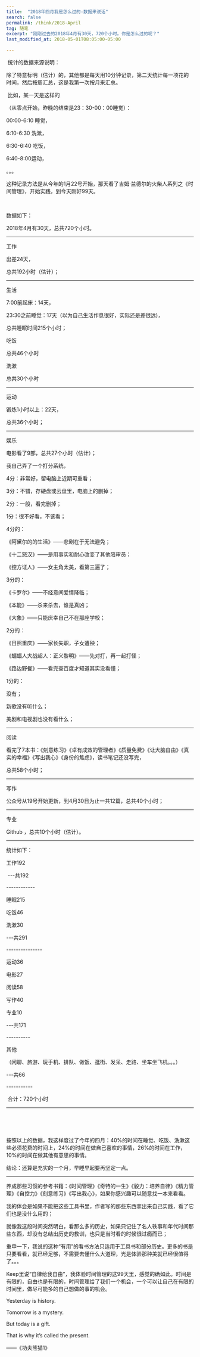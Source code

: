 ```yaml
---
title:  "2018年四月我是怎么过的-数据来说话"
search: false
permalink: /think/2018-April
tag: 随笔
excerpt: "刚刚过去的2018年4月有30天，720个小时。你是怎么过的呢？"
last_modified_at: 2018-05-01T08:05:00-05:00

---
```


​       统计的数据来源说明：

​    除了特意标明（估计）的，其他都是每天用10分钟记录，第二天统计每一项花的时间，然后按周汇总，这是我第一次按月来汇总。

​    比如，某一天是这样的

   （从零点开始，昨晚的结束是23：30-00：00睡觉）：

00:00-6:10 睡觉，

6:10-6:30 洗漱，

6:30-6:40 吃饭，

6:40-8:00运动，

  。。。

​        这种记录方法是从今年的1月22号开始，那天看了吉姆·兰德尔的火柴人系列之《时间管理》，开始实践，到今天刚好99天。

 

​    

数据如下：

2018年4月有30天，总共720个小时。

------

工作

出差24天，

总共192小时（估计）；

------

生活

 

7:00前起床：14天，

23:30之前睡觉：17天（以为自己生活作息很好，实际还是差很远)，

总共睡眠时间215个小时；

 

吃饭

总共46个小时

 

洗漱 

总共30个小时

 

------

运动

锻炼1小时以上：22天，

总共36个小时；

------

娱乐

 

电影看了9部，总共27个小时（估计）；

我自己弄了一个打分系统，

4分：非常好，留电脑上近期可重看；

3分：不错，存硬盘或云盘里，电脑上的删掉；

2分：一般，看完删掉；

1分：很不好看，不该看；

 

4分的：

《阿黛尔的的生活》——悲剧在于无法避免；

《十二怒汉》——是用事实和耐心改变了其他陪审员；

《控方证人》——女主角太美，看第三遍了；

3分的：

《卡罗尔》——不经意间爱情降临；

《本能》——杀来杀去，谁是真凶；

《大象》——只能庆幸自己不在那座学校；

2分的：

《日照重庆》——家长失职，子女遭殃；

《蝙蝠人大战超人：正义黎明》——先对打，再一起打怪；

《路边野餐》——看完查百度才知道其实没看懂；

1分的：

没有；

 

新歌没有听什么；

 

美剧和电视剧也没有看什么；

 

------

阅读

 

看完了7本书：《刻意练习》《卓有成效的管理者》《质量免费》《让大脑自由》《真实的幸福》《写出我心》《身份的焦虑》，读书笔记还没写完，

总共58个小时；

------

写作

公众号从19号开始更新，到4月30日为止一共12篇，总共40个小时； 

------

专业

Github ，总共10个小时（估计）。



------

统计如下： 

工作192

​      ---共192

\------------

睡眠215

吃饭46

洗漱30

 

   ---共291

\---------------

运动36

电影27

阅读58

写作40

专业10

 

   ---共171 

\----------

其他

（闲聊、旅游、玩手机、排队、做饭、逛街、发呆、走路、坐车坐飞机。。。）

   ---共66

\-----------

​         合计：720个小时

------

​        

​     

按照以上的数据，我这样度过了今年的四月：40%的时间在睡觉、吃饭、洗漱这些必须花费的时间上，24%的时间在做自己喜欢的事情，26%的时间在工作，10%的时间在做其他有意思的事情。

结论：还算是充实的一个月，早睡早起要再坚定一点。

------

养成那些习惯的参考书籍：《时间管理》《奇特的一生》《毅力：培养自律》《精力管理》《自控力》《刻意练习》《写出我心》，如果你感兴趣可以随意找一本来看看。

 

 我的体会是如果不能把这些工具书里，作者写的那些东西拿出来自己实践，看了它们也是没什么用的；

 

  就像我这段时间突然明白，看那么多的历史，如果只记住了名人轶事和年代时间那些东西，却没有总结出历史的教训，也只是当时看的时候很过瘾而已；

 

   重申一下，我说的这种“有用”的看书方法只适用于工具书和部分历史。更多的书是只要看看，就已经足够，不需要去懂什么大道理，光是体验那种美就已经很值得了。。。

 

 

 

Keep里说“自律给我自由”，我体验时间管理的这99天里，感觉的确如此。时间是有限的，自由也是有限的，时间管理给了我们一个机会，一个可以让自己在有限的时间里，做尽可能多的自己想做的事的机会。

 

Yesterday is history.

Tomorrow is a mystery.

But today is a gift.

That is why it’s called the present. 

——《功夫熊猫1》


